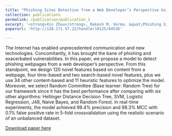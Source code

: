```yaml
---
title: "Phishing Sites Detection from a Web Developer’s Perspective Using Machine Learning"
collection: publications
permalink: /publication/publication_1
excerpt: '<strong>Xin Zhou</strong>, Rakesh M. Verma. &quot;Phishing Sites Detection from a Web Developer’s Perspective Using Machine Learning&quot; <i>Proceedings of the 53rd Hawaii International Conference on System Science, 2020</i>.'
paperurl: 'http://128.171.57.22/handle/10125/64536'

---
```

The Internet has enabled unprecedented communication and new technologies. Concomitantly, it has brought the bane of phishing and exacerbated vulnerabilities. In this paper, we propose a model to detect phishing webpages from a web developer’s perspective. From this standpoint, we design 120 novel features based on content from a webpage, four time-based and two search-based novel features, plus we use 34 other content-based and 11 heuristic features to optimize the model. Moreover, we select Random Committee (Base learner: Random Tree) for our framework since it has the best performance after comparing with six other algorithms: Hellinger Distance Decision Tree, SVM, Logistic Regression, J48, Naive Bayes, and Random Forest. In real-time experiments, the model achieved 99.4% precision and 98.3% MCC with 0.1% false positive rate in 5-fold crossvalidation using the realistic scenario of an unbalanced dataset.

[Download paper here](http://128.171.57.22/handle/10125/64536)

